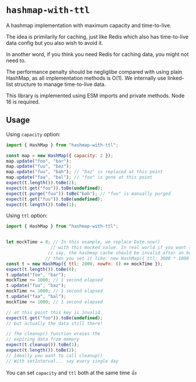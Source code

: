 # `hashmap-with-ttl`

A hashmap implementation with maximum capacity and time-to-live.

The idea is primilarily for caching, just like Redis which also has time-to-live data config but you also wish to avoid it. 

In another word, if you think you need Redis for caching data, you might not need to.

The performance penalty should be negliglibe compared with using plain HashMap, as all implementation methods is O(1). We internally use linked-list structure to manage time-to-live data.

This library is implemented using ESM imports and private methods. Node 16 is required.

## Usage

Using `capacity` option:

```js
import { HashMap } from "hashmap-with-ttl";

const map = new HashMap({ capacity: 2 });
map.update("foo", "bar");
map.update("fuu", "baz");
map.update("fuu", "bah"); // "baz" is replaced at this point
map.update("faa", "bal"); // "foo" is gone at this point
expect(t.length()).toBe(2);
expect(t.get("foo")).toBe(undefined);
expect(t.purge("fuu")).toBe("bah"); // "fuu" is manually purged
expect(t.get("fuu")).toBe(undefined);
expect(t.length()).toBe(1);
```


Using `ttl` option:

```js
import { HashMap } from "hashmap-with-ttl";


let mockTime = 0; // In this example, we replace Date.now() 
                 // with this mocked value. In real world if you want to
                // say, the hashmap cache should be invalid after an hour, 
               // then you set it like: new HashMap({ ttl: 3600 * 1000 })
const t = new HashMap({ ttl: 2000, nowFn: () => mockTime });
expect(t.length()).toBe(0);
t.update("foo", "bar");
mockTime += 1000; // 1 second elapsed
t.update("fuu", "baz");
mockTime += 1000; // 1 second elapsed
t.update("faa", "bal");
mockTime += 1000; // 1 second elapsed

// at this point this key is invalid
expect(t.get("foo")).toBe(undefined);
// but actually the data still there!

// The cleanup() function erases the
// expiring data from memory
expect(t.cleanup()).toBe(1); 
expect(t.length()).toBe(2);
// Ideally you want to call cleanup()
// With setInterval... say every single day
```

You can set `capacity` and `ttl` both at the same time 👍
